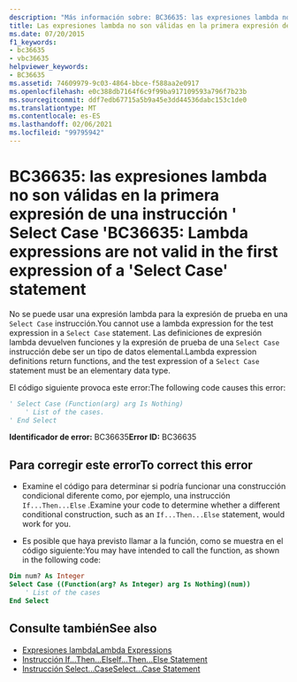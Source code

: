 ```yaml
---
description: "Más información sobre: BC36635: las expresiones lambda no son válidas en la primera expresión de una instrucción ' Select Case '"
title: Las expresiones lambda no son válidas en la primera expresión de una instrucción 'Select Case'
ms.date: 07/20/2015
f1_keywords:
- bc36635
- vbc36635
helpviewer_keywords:
- BC36635
ms.assetid: 74609979-9c03-4864-bbce-f588aa2e0917
ms.openlocfilehash: e0c388db7164f6c9f99ba917109593a796f7b23b
ms.sourcegitcommit: ddf7edb67715a5b9a45e3dd44536dabc153c1de0
ms.translationtype: MT
ms.contentlocale: es-ES
ms.lasthandoff: 02/06/2021
ms.locfileid: "99795942"
---
```

# <a name="bc36635-lambda-expressions-are-not-valid-in-the-first-expression-of-a-select-case-statement"></a><span data-ttu-id="01f74-103">BC36635: las expresiones lambda no son válidas en la primera expresión de una instrucción ' Select Case '</span><span class="sxs-lookup"><span data-stu-id="01f74-103">BC36635: Lambda expressions are not valid in the first expression of a 'Select Case' statement</span></span>

<span data-ttu-id="01f74-104">No se puede usar una expresión lambda para la expresión de prueba en una `Select Case` instrucción.</span><span class="sxs-lookup"><span data-stu-id="01f74-104">You cannot use a lambda expression for the test expression in a `Select Case` statement.</span></span> <span data-ttu-id="01f74-105">Las definiciones de expresión lambda devuelven funciones y la expresión de prueba de una `Select Case` instrucción debe ser un tipo de datos elemental.</span><span class="sxs-lookup"><span data-stu-id="01f74-105">Lambda expression definitions return functions, and the test expression of a `Select Case` statement must be an elementary data type.</span></span>

 <span data-ttu-id="01f74-106">El código siguiente provoca este error:</span><span class="sxs-lookup"><span data-stu-id="01f74-106">The following code causes this error:</span></span>

```vb
' Select Case (Function(arg) arg Is Nothing)
    ' List of the cases.
' End Select
```

 <span data-ttu-id="01f74-107">**Identificador de error:** BC36635</span><span class="sxs-lookup"><span data-stu-id="01f74-107">**Error ID:** BC36635</span></span>

## <a name="to-correct-this-error"></a><span data-ttu-id="01f74-108">Para corregir este error</span><span class="sxs-lookup"><span data-stu-id="01f74-108">To correct this error</span></span>

- <span data-ttu-id="01f74-109">Examine el código para determinar si podría funcionar una construcción condicional diferente como, por ejemplo, una instrucción `If...Then...Else` .</span><span class="sxs-lookup"><span data-stu-id="01f74-109">Examine your code to determine whether a different conditional construction, such as an `If...Then...Else` statement, would work for you.</span></span>

- <span data-ttu-id="01f74-110">Es posible que haya previsto llamar a la función, como se muestra en el código siguiente:</span><span class="sxs-lookup"><span data-stu-id="01f74-110">You may have intended to call the function, as shown in the following code:</span></span>

```vb
Dim num? As Integer
Select Case ((Function(arg? As Integer) arg Is Nothing)(num))
    ' List of the cases
End Select
```

## <a name="see-also"></a><span data-ttu-id="01f74-111">Consulte también</span><span class="sxs-lookup"><span data-stu-id="01f74-111">See also</span></span>

- [<span data-ttu-id="01f74-112">Expresiones lambda</span><span class="sxs-lookup"><span data-stu-id="01f74-112">Lambda Expressions</span></span>](../../programming-guide/language-features/procedures/lambda-expressions.md)
- [<span data-ttu-id="01f74-113">Instrucción If...Then...Else</span><span class="sxs-lookup"><span data-stu-id="01f74-113">If...Then...Else Statement</span></span>](../statements/if-then-else-statement.md)
- [<span data-ttu-id="01f74-114">Instrucción Select...Case</span><span class="sxs-lookup"><span data-stu-id="01f74-114">Select...Case Statement</span></span>](../statements/select-case-statement.md)
